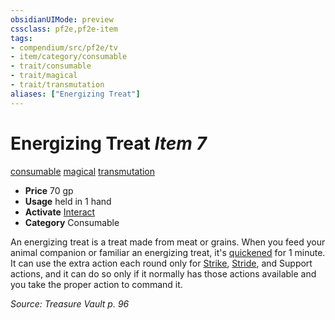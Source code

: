 ```yaml
---
obsidianUIMode: preview
cssclass: pf2e,pf2e-item
tags:
- compendium/src/pf2e/tv
- item/category/consumable
- trait/consumable
- trait/magical
- trait/transmutation
aliases: ["Energizing Treat"]
---
```

# Energizing Treat *Item 7*  
[consumable](rules/traits/consumable.md)  [magical](rules/traits/magical.md)  [transmutation](rules/traits/transmutation.md)  

- **Price** 70 gp
- **Usage** held in 1 hand
- **Activate** [Interact](rules/actions/interact.md)
- **Category** Consumable

An energizing treat is a treat made from meat or grains. When you feed your animal companion or familiar an energizing treat, it's [quickened](rules/conditions.md#Quickened) for 1 minute. It can use the extra action each round only for [Strike](rules/actions/strike.md), [Stride](rules/actions/stride.md), and Support actions, and it can do so only if it normally has those actions available and you take the proper action to command it.

*Source: Treasure Vault p. 96*